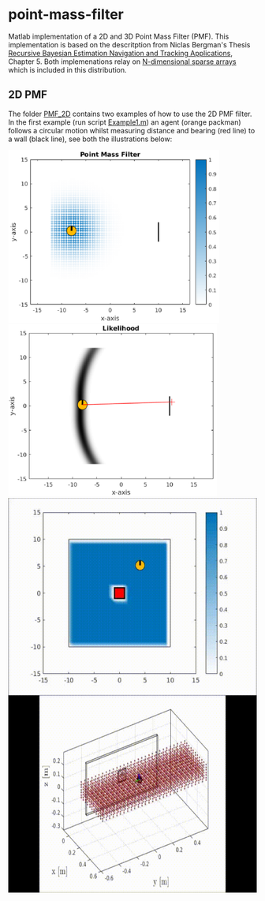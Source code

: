# point-mass-filter

Matlab implementation of a 2D and 3D Point Mass Filter (PMF). This implementation is based on the 
descritption from Niclas Bergman's Thesis [Recursive Bayesian Estimation
Navigation and Tracking Applications](http://www.control.isy.liu.se/research/reports/Ph.D.Thesis/PhD579.pdf), Chapter 5. Both implemenations relay on [N-dimensional sparse arrays
](http://ch.mathworks.com/matlabcentral/fileexchange/29832-n-dimensional-sparse-arrays) which is included in this distribution.

## 2D PMF

 The folder [PMF_2D](https://github.com/gpldecha/point-mass-filter/tree/master/PMF_2D) contains two examples of how to use the  2D PMF filter. In the first example (run script [Example1.m](https://github.com/gpldecha/point-mass-filter/blob/master/PMF_2D/Example1.m)) an agent (orange packman) follows a circular motion whilst measuring distance and bearing (red line) to a wall (black line), see both the illustrations below: 

<img src="./docs/pmf_2D_example1.png" alt="Example1_pmf" height="350" >
<img src="./docs/likelihood.png"      alt="Example1_lik" height="350">

<center>
<img src="./docs/blue_search.gif"  alt="Example2" height="400" align="middle">
</center>

<center>
<img src="./docs/search_1_side.gif" alt="Example3" height="400" align="middle">
</center>
